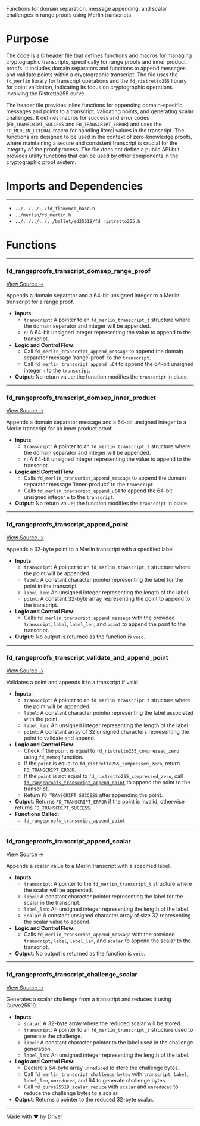 <!--------------------------------------------------------------------------------->
<!-- IMPORTANT: This file is auto-generated by Driver (https://driver.ai). -------->
<!-- Manual edits may be overwritten on future commits. --------------------------->
<!--------------------------------------------------------------------------------->

Functions for domain separation, message appending, and scalar challenges in range proofs using Merlin transcripts.

# Purpose
The code is a C header file that defines functions and macros for managing cryptographic transcripts, specifically for range proofs and inner product proofs. It includes domain separators and functions to append messages and validate points within a cryptographic transcript. The file uses the `fd_merlin` library for transcript operations and the `fd_ristretto255` library for point validation, indicating its focus on cryptographic operations involving the Ristretto255 curve.

The header file provides inline functions for appending domain-specific messages and points to a transcript, validating points, and generating scalar challenges. It defines macros for success and error codes (`FD_TRANSCRIPT_SUCCESS` and `FD_TRANSCRIPT_ERROR`) and uses the `FD_MERLIN_LITERAL` macro for handling literal values in the transcript. The functions are designed to be used in the context of zero-knowledge proofs, where maintaining a secure and consistent transcript is crucial for the integrity of the proof process. The file does not define a public API but provides utility functions that can be used by other components in the cryptographic proof system.
# Imports and Dependencies

---
- `../../../../fd_flamenco_base.h`
- `../merlin/fd_merlin.h`
- `../../../../../ballet/ed25519/fd_ristretto255.h`


# Functions

---
### fd\_rangeproofs\_transcript\_domsep\_range\_proof<!-- {{#callable:fd_rangeproofs_transcript_domsep_range_proof}} -->
[View Source →](<../../../../../../../../src/flamenco/runtime/program/zksdk/rangeproofs/fd_rangeproofs_transcript.h#L15>)

Appends a domain separator and a 64-bit unsigned integer to a Merlin transcript for a range proof.
- **Inputs**:
    - ``transcript``: A pointer to an `fd_merlin_transcript_t` structure where the domain separator and integer will be appended.
    - ``n``: A 64-bit unsigned integer representing the value to append to the transcript.
- **Logic and Control Flow**:
    - Call `fd_merlin_transcript_append_message` to append the domain separator message 'range-proof' to the `transcript`.
    - Call `fd_merlin_transcript_append_u64` to append the 64-bit unsigned integer `n` to the `transcript`.
- **Output**: No return value; the function modifies the `transcript` in place.


---
### fd\_rangeproofs\_transcript\_domsep\_inner\_product<!-- {{#callable:fd_rangeproofs_transcript_domsep_inner_product}} -->
[View Source →](<../../../../../../../../src/flamenco/runtime/program/zksdk/rangeproofs/fd_rangeproofs_transcript.h#L29>)

Appends a domain separator message and a 64-bit unsigned integer to a Merlin transcript for an inner product proof.
- **Inputs**:
    - ``transcript``: A pointer to an `fd_merlin_transcript_t` structure where the domain separator and integer will be appended.
    - ``n``: A 64-bit unsigned integer representing the value to append to the transcript.
- **Logic and Control Flow**:
    - Calls `fd_merlin_transcript_append_message` to append the domain separator message 'inner-product' to the `transcript`.
    - Calls `fd_merlin_transcript_append_u64` to append the 64-bit unsigned integer `n` to the `transcript`.
- **Output**: No return value; the function modifies the `transcript` in place.


---
### fd\_rangeproofs\_transcript\_append\_point<!-- {{#callable:fd_rangeproofs_transcript_append_point}} -->
[View Source →](<../../../../../../../../src/flamenco/runtime/program/zksdk/rangeproofs/fd_rangeproofs_transcript.h#L42>)

Appends a 32-byte point to a Merlin transcript with a specified label.
- **Inputs**:
    - `transcript`: A pointer to an `fd_merlin_transcript_t` structure where the point will be appended.
    - `label`: A constant character pointer representing the label for the point in the transcript.
    - `label_len`: An unsigned integer representing the length of the label.
    - `point`: A constant 32-byte array representing the point to append to the transcript.
- **Logic and Control Flow**:
    - Calls `fd_merlin_transcript_append_message` with the provided `transcript`, `label`, `label_len`, and `point` to append the point to the transcript.
- **Output**: No output is returned as the function is `void`.


---
### fd\_rangeproofs\_transcript\_validate\_and\_append\_point<!-- {{#callable:fd_rangeproofs_transcript_validate_and_append_point}} -->
[View Source →](<../../../../../../../../src/flamenco/runtime/program/zksdk/rangeproofs/fd_rangeproofs_transcript.h#L50>)

Validates a point and appends it to a transcript if valid.
- **Inputs**:
    - `transcript`: A pointer to an `fd_merlin_transcript_t` structure where the point will be appended.
    - `label`: A constant character pointer representing the label associated with the point.
    - `label_len`: An unsigned integer representing the length of the label.
    - `point`: A constant array of 32 unsigned characters representing the point to validate and append.
- **Logic and Control Flow**:
    - Check if the `point` is equal to `fd_ristretto255_compressed_zero` using `fd_memeq` function.
    - If the `point` is equal to `fd_ristretto255_compressed_zero`, return `FD_TRANSCRIPT_ERROR`.
    - If the `point` is not equal to `fd_ristretto255_compressed_zero`, call [`fd_rangeproofs_transcript_append_point`](<#fd_rangeproofs_transcript_append_point>) to append the point to the transcript.
    - Return `FD_TRANSCRIPT_SUCCESS` after appending the point.
- **Output**: Returns `FD_TRANSCRIPT_ERROR` if the point is invalid, otherwise returns `FD_TRANSCRIPT_SUCCESS`.
- **Functions Called**:
    - [`fd_rangeproofs_transcript_append_point`](<#fd_rangeproofs_transcript_append_point>)


---
### fd\_rangeproofs\_transcript\_append\_scalar<!-- {{#callable:fd_rangeproofs_transcript_append_scalar}} -->
[View Source →](<../../../../../../../../src/flamenco/runtime/program/zksdk/rangeproofs/fd_rangeproofs_transcript.h#L62>)

Appends a scalar value to a Merlin transcript with a specified label.
- **Inputs**:
    - `transcript`: A pointer to the `fd_merlin_transcript_t` structure where the scalar will be appended.
    - `label`: A constant character pointer representing the label for the scalar in the transcript.
    - `label_len`: An unsigned integer representing the length of the label.
    - `scalar`: A constant unsigned character array of size 32 representing the scalar value to append.
- **Logic and Control Flow**:
    - Calls `fd_merlin_transcript_append_message` with the provided `transcript`, `label`, `label_len`, and `scalar` to append the scalar to the transcript.
- **Output**: No output is returned as the function is `void`.


---
### fd\_rangeproofs\_transcript\_challenge\_scalar<!-- {{#callable:fd_rangeproofs_transcript_challenge_scalar}} -->
[View Source →](<../../../../../../../../src/flamenco/runtime/program/zksdk/rangeproofs/fd_rangeproofs_transcript.h#L74>)

Generates a scalar challenge from a transcript and reduces it using Curve25519.
- **Inputs**:
    - `scalar`: A 32-byte array where the reduced scalar will be stored.
    - `transcript`: A pointer to an `fd_merlin_transcript_t` structure used to generate the challenge.
    - `label`: A constant character pointer to the label used in the challenge generation.
    - `label_len`: An unsigned integer representing the length of the label.
- **Logic and Control Flow**:
    - Declare a 64-byte array `unreduced` to store the challenge bytes.
    - Call `fd_merlin_transcript_challenge_bytes` with `transcript`, `label`, `label_len`, `unreduced`, and 64 to generate challenge bytes.
    - Call `fd_curve25519_scalar_reduce` with `scalar` and `unreduced` to reduce the challenge bytes to a scalar.
- **Output**: Returns a pointer to the reduced 32-byte scalar.



---
Made with ❤️ by [Driver](https://www.driver.ai/)